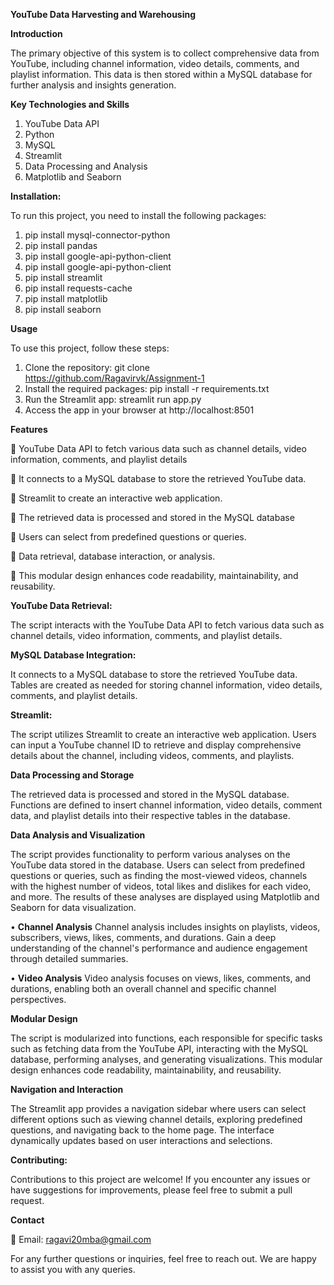 **YouTube Data Harvesting and Warehousing**


**Introduction**

   The primary objective of this system is to collect comprehensive data from YouTube, including channel information, video details, comments, and playlist           information. This data is then stored within a MySQL database for further analysis and insights generation.


**Key Technologies and Skills**

   1.	YouTube Data API
   2.	Python
   3.	MySQL
   4.	Streamlit
   5.	Data Processing and Analysis
   6.	Matplotlib and Seaborn

**Installation:**

   To run this project, you need to install the following packages:
   
   1.	pip install mysql-connector-python
   2.	pip install pandas
   3.	pip install google-api-python-client
   4.	pip install google-api-python-client
   5.	pip install streamlit
   6.	pip install requests-cache
   7.	pip install matplotlib
   8.	pip install seaborn


**Usage**

   To use this project, follow these steps:
   
   1.	Clone the repository: git clone https://github.com/Ragavirvk/Assignment-1
   2.	Install the required packages: pip install -r requirements.txt
   3.	Run the Streamlit app: streamlit run app.py
   4.	Access the app in your browser at http://localhost:8501


**Features**

   	YouTube Data API to fetch various data such as channel details, video information, comments, and playlist details
   
   	It connects to a MySQL database to store the retrieved YouTube data. 
   
   	Streamlit to create an interactive web application.
   
   	The retrieved data is processed and stored in the MySQL database
   
   	Users can select from predefined questions or queries.
      
     Data retrieval, database interaction, or analysis.
   
    This modular design enhances code readability, maintainability, and reusability.



**YouTube Data Retrieval:**


   The script interacts with the YouTube Data API to fetch various data such as channel details, video information, comments, and playlist details.

**MySQL Database Integration:**

   It connects to a MySQL database to store the retrieved YouTube data. Tables are created as needed for storing channel information, video details, comments, and    playlist details.

**Streamlit:**

   The script utilizes Streamlit to create an interactive web application. Users can input a YouTube channel ID to retrieve and display comprehensive details         about the channel, including videos, comments, and playlists.

**Data Processing and Storage**

   The retrieved data is processed and stored in the MySQL database. Functions are defined to insert channel information, video details, comment data, and            playlist details into their respective tables in the database.

**Data Analysis and Visualization**

   The script provides functionality to perform various analyses on the YouTube data stored in the database. Users can select from predefined questions or            queries, such as finding the most-viewed videos, channels with the highest number of videos, total likes and dislikes for each video, and more. The results of     these analyses are displayed using Matplotlib and Seaborn for data visualization.

   •	**Channel Analysis** Channel analysis includes insights on playlists, videos, subscribers, views, likes, comments, and durations. Gain a deep understanding          of the channel's performance and audience engagement through detailed summaries.

   •	**Video Analysis** Video analysis focuses on views, likes, comments, and durations, enabling both an overall channel and specific channel perspectives.

**Modular Design**

   The script is modularized into functions, each responsible for specific tasks such as fetching data from the YouTube API, interacting with the MySQL database,     performing analyses, and generating visualizations. This modular design enhances code readability, maintainability, and reusability.

**Navigation and Interaction**

   The Streamlit app provides a navigation sidebar where users can select different options such as viewing channel details, exploring predefined questions, and      navigating back to the home page. The interface dynamically updates based on user interactions and selections.


**Contributing:**

   Contributions to this project are welcome! If you encounter any issues or have suggestions for improvements, please feel free to submit a pull request.

**Contact**

   📧 Email: ragavi20mba@gmail.com

For any further questions or inquiries, feel free to reach out. We are happy to assist you with any queries.













